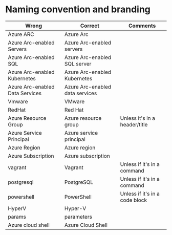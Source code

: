 # Naming convention and branding

| Wrong                           | Correct                         | Comments                       |
|-------------------------------- |---------------------------------|--------------------------------|
| Azure ARC                       | Azure Arc                       |                                |
| Azure Arc-enabled Servers       | Azure Arc-enabled servers       |                                |
| Azure Arc-enabled SQL           | Azure Arc-enabled SQL server    |                                |
| Azure Arc-enabled Kubernetes    | Azure Arc-enabled Kubernetes    |                                |
| Azure Arc-enabled Data Services | Azure Arc-enabled data services |                                |
| Vmware                          | VMware                          |                                |
| RedHat                          | Red Hat                         |                                |
| Azure Resource Group            | Azure resource group            | Unless it's in a header/title  |
| Azure Service Principal         | Azure service principal         |                                |
| Azure Region                    | Azure region                    |                                |
| Azure Subscription              | Azure subscription              |                                |
| vagrant                         | Vagrant                         | Unless if it's in a command    |
| postgresql                      | PostgreSQL                      | Unless if it's in a command    |
| powershell                      | PowerShell                      | Unless if it's in a code block |
| HyperV                          | Hyper-V                         |                                |
| params                          | parameters                      |                                |
| Azure cloud shell               | Azure Cloud Shell               |                                |
